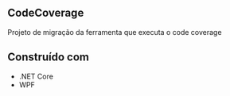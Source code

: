 ## CodeCoverage

Projeto de migração da ferramenta que executa o code coverage

## Construído com

* .NET Core
* WPF